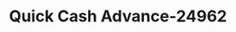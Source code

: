 ---
f_zip-code: 91766
f_state-code: CA
title: Quick Cash Advance-24962
f_phone: 909-623-2555
f_city-only: Pomona
f_address: 1285 S Garey Ave Pomona
f_location-unique-id: '24962'
slug: quick-cash-advance-24962
updated-on: '2024-05-30T13:46:58.046Z'
created-on: '2024-05-30T13:36:59.803Z'
published-on: '2024-05-30T13:54:32.469Z'
f_city-state: cms/city/pomona-ca.md
f_company: cms/company/quick-cash-advance.md
f_state: cms/state/california.md
layout: '[payday-loan].html'
tags: payday-loan
---
